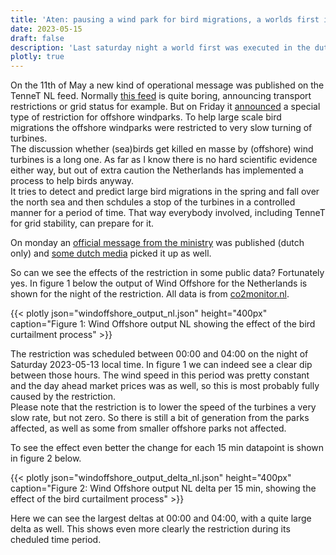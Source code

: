 ```yaml
---
title: 'Aten: pausing a wind park for bird migrations, a worlds first in the Netherlands'
date: 2023-05-15
draft: false
description: 'Last saturday night a world first was executed in the dutch offshore world parks: pausing the turbines for large bird migration swarms. A couple of quick images on it.'
plotly: true
---
```

On the 11th of May a new kind of operational message was published on the TenneT NL feed. Normally [this feed](https://www.tennet.org/english/operational_management/Operationalreports.aspx) is quite boring, announcing transport restrictions or grid status for example. But on Friday it [announced](https://www.tennet.org/english/bsmailfax/20230511_152915_Limitation_rotational_speed_of_offshore_wind_turbines.html) a special type of restriction for offshore windparks. To help large scale bird migrations the offshore windparks were restricted to very slow turning of turbines.  
The discussion whether (sea)birds get killed en masse by (offshore) wind turbines is a long one. As far as I know there is no hard scientific evidence either way, but out of extra caution the Netherlands has implemented a process to help birds anyway.  
It tries to detect and predict large bird migrations in the spring and fall over the north sea and then schdules a stop of the turbines in a controlled manner for a period of time. That way everybody involved, including TenneT for grid stability, can prepare for it.

On monday an [official message from the ministry](https://www.rijksoverheid.nl/actueel/nieuws/2023/05/15/windparken-op-zee-voor-het-eerst-stilgezet-om-trekvogels-te-beschermen) was published (dutch only) and [some dutch media](https://www.nu.nl/economie/6263769/windparken-op-noordzee-voor-het-eerst-stilgezet-om-trekvogels-te-beschermen.html) picked it up as well.

So can we see the effects of the restriction in some public data? Fortunately yes. In figure 1 below the output of Wind Offshore for the Netherlands is shown for the night of the restriction. All data is from [co2monitor.nl](https://co2monitor.nl/).

{{< plotly json="windoffshore_output_nl.json" height="400px" caption="Figure 1: Wind Offshore output NL showing the effect of the bird curtailment process" >}}

The restriction was scheduled between 00:00 and 04:00 on the night of Saturday 2023-05-13 local time. In figure 1 we can indeed see a clear dip between those hours. The wind speed in this period was pretty constant and the day ahead market prices was as well, so this is most probably fully caused by the restriction.  
Please note that the restriction is to lower the speed of the turbines a very slow rate, but not zero. So there is still a bit of generation from the parks affected, as well as some from smaller offshore parks not affected.

To see the effect even better the change for each 15 min datapoint is shown in figure 2 below.

{{< plotly json="windoffshore_output_delta_nl.json" height="400px" caption="Figure 2: Wind Offshore output NL delta per 15 min, showing the effect of the bird curtailment process" >}}

Here we can see the largest deltas at 00:00 and 04:00, with a quite large delta as well. This shows even more clearly the restriction during its cheduled time period.

